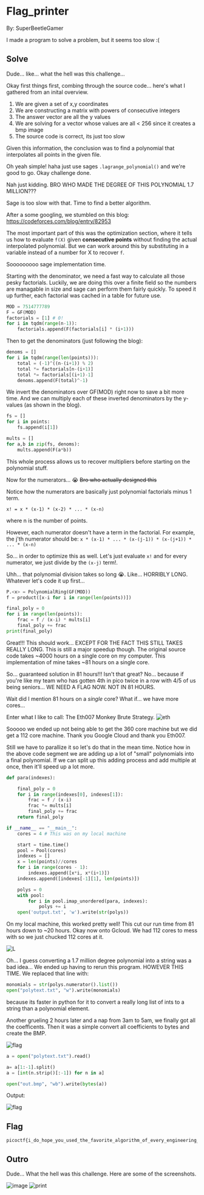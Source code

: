 # Flag_printer

By: SuperBeetleGamer

I made a program to solve a problem, but it seems too slow :(

## Solve

Dude... like... what the hell was this challenge...

Okay first things first, combing through the source code... here's what I gathered from an inital overview.

1. We are given a set of x,y coordinates
2. We are constructing a matrix with powers of consecutive integers
3. The answer vector are all the y values
4. We are solving for a vector whose values are all < 256 since it creates a bmp image
5. The source code is correct, its just too slow

Given this information, the conclusion was to find a polynomial that interpolates all points in the given file. 

Oh yeah simple! haha just use sages `.lagrange_polynomial()` and we're good to go. Okay challenge done.

Nah just kidding. BRO WHO MADE THE DEGREE OF THIS POLYNOMIAL 1.7 MILLION???

Sage is too slow with that. Time to find a better algorithm.

After a some googling, we stumbled on this blog: https://codeforces.com/blog/entry/82953

The most important part of this was the optimization section, where it tells us how to evaluate `f(X)` given **consecutive points** without finding the actual interpolated polynomial. But we can work around this by substituting in a variable instead of a number for X to recover `f`.

Sooooooooo sage implementation time.

Starting with the denominator, we need a fast way to calculate all those pesky factorials. Luckily, we are doing this over a finite field so the numbers are managable in size and sage can perform them fairly quickly. To speed it up further, each factorial was cached in a table for future use.

```py
MOD = 7514777789
F = GF(MOD)
factorials = [1] # 0!
for i in tqdm(range(n-1)):
    factorials.append(F(factorials[i] * (i+1)))
```

Then to get the denominators (just following the blog):

```py
denoms = []
for i in tqdm(range(len(points))):
    total = (-1)^((n-(i+1)) % 2)
    total *= factorials[n-(i+1)]
    total *= factorials[(i+1)-1]
    denoms.append(F(total)^-1)
```

We invert the denominators over GF(MOD) right now to save a bit more time. And we can multiply each of these inverted denominators by the y-values (as shown in the blog).

```py
fs = []
for i in points:
    fs.append(i[1])

mults = []
for a,b in zip(fs, denoms):
    mults.append(F(a*b))
```

This whole process allows us to recover multipliers before starting on the polynomial stuff.

Now for the numerators... :sob: ~~Bro who actually designed this~~

Notice how the numerators are basically just polynomial factorials minus 1 term.
```
x! = x * (x-1) * (x-2) * ... * (x-n)
```
where n is the number of points.

However, each numerator doesn't have a term in the factorial. For example, the j'th numerator should be:
`x * (x-1) * ... * (x-(j-1)) * (x-(j+1)) * ... * (x-n)`

So... in order to optimize this as well. Let's just evaluate `x!` and for every numerator, we just divide by the `(x-j)` term!. 

Uhh... that polynomial division takes so long :sob:. Like... HORRIBLY LONG. Whatever let's code it up first...

```py
P.<x> = PolynomialRing(GF(MOD))
f = product([x-i for i in range(len(points))])

final_poly = 0
for i in range(len(points)):
	frac = f / (x-i) * mults[i]
	final_poly += frac
print(final_poly)
```

Great!!! This should work... EXCEPT FOR THE FACT THIS STILL TAKES REALLY LONG. This is still a major speedup though. The original source code takes ~4000 hours on a single core on my computer. This implementation of mine takes ~81 hours on a single core.

So... guaranteed solution in 81 hours!!! Isn't that great? No... because if you're like my team who has gotten 4th in pico twice in a row with 4/5 of us being seniors... WE NEED A FLAG NOW. NOT IN 81 HOURS.

Wait did I mention 81 hours on a *single* core? What if... we have more cores...

Enter what I like to call: The Eth007 Monkey Brute Strategy.
![eth](eth.png)

Sooooo we ended up not being able to get the 360 core machine but we did get a 112 core machine. Thank you Google Cloud and thank you Eth007.

Still we have to parallize it so let's do that in the mean time. Notice how in the above code segment we are adding up a lot of "small" polynomials into a final polynomial. If we can split up this adding process and add multiple at once, then it'll speed up a lot more.

```py
def para(indexes):

    final_poly = 0
    for i in range(indexes[0], indexes[1]):
        frac = f / (x-i)
        frac *= mults[i]
        final_poly += frac
    return final_poly

if __name__ == "__main__":
    cores = 4 # This was on my local machine

    start = time.time()
    pool = Pool(cores)
    indexes = []
    x = len(points)//cores
    for i in range(cores - 1):
        indexes.append([x*i, x*(i+1)])
    indexes.append([indexes[-1][1], len(points)])

    polys = 0
    with pool:
        for i in pool.imap_unordered(para, indexes):
            polys += i
    open('output.txt', 'w').write(str(polys))
```

On my local machine, this worked pretty well! This cut our run time from 81 hours down to ~20 hours. Okay now onto Gcloud. We had 112 cores to mess with so we just chucked 112 cores at it.

![L](string.png)

Oh... I guess converting a 1.7 million degree polynomial into a string was a bad idea...
We ended up having to rerun this program. HOWEVER THIS TIME. We replaced that line with:
```py
monomials = str(polys.numerator().list())
open("polytext.txt", "w").write(monomials)
```
because its faster in python for it to convert a really long list of ints to a string than a polynomial element.

Another grueling 2 hours later and a nap from 3am to 5am, we finally got all the coefficents. Then it was a simple convert all coefficients to bytes and create the BMP.

![flag](flag.png)

```py
a = open("polytext.txt").read()

a= a[1:-1].split()
a = [int(n.strip()[:-1]) for n in a]

open("out.bmp", "wb").write(bytes(a))
```

Output:

![flag](out.bmp)

## Flag
```
picoctf{i_do_hope_you_used_the_favorite_algorithm_of_every_engineering_student}
```

## Outro

Dude... What the hell was this challenge. Here are some of the screenshots.

![image](image.png)
![print](print.png)